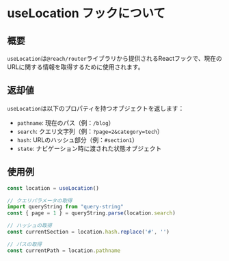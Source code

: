 # useLocation フックについて

## 概要
`useLocation`は`@reach/router`ライブラリから提供されるReactフックで、現在のURLに関する情報を取得するために使用されます。

## 返却値
`useLocation`は以下のプロパティを持つオブジェクトを返します：

- `pathname`: 現在のパス（例：`/blog`）
- `search`: クエリ文字列（例：`?page=2&category=tech`）
- `hash`: URLのハッシュ部分（例：`#section1`）
- `state`: ナビゲーション時に渡された状態オブジェクト

## 使用例
```javascript
const location = useLocation()

// クエリパラメータの取得
import queryString from "query-string"
const { page = 1 } = queryString.parse(location.search)

// ハッシュの取得
const currentSection = location.hash.replace('#', '')

// パスの取得
const currentPath = location.pathname
```